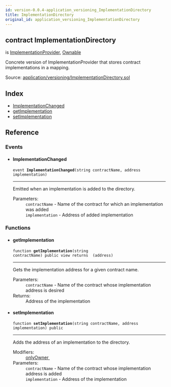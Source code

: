 ```yaml
---
id: version-0.0.4-application_versioning_ImplementationDirectory
title: ImplementationDirectory
original_id: application_versioning_ImplementationDirectory
---
```


<div class="contract-doc"><div class="contract"><h2 class="contract-header"><span class="contract-kind">contract</span> ImplementationDirectory</h2><p class="base-contracts"><span>is</span> <a href="application_versioning_ImplementationProvider.html">ImplementationProvider</a><span>, </span><a href="ity_contracts_ownership_Ownable.html">Ownable</a></p><p class="description">Concrete version of ImplementationProvider that stores contract implementations in a mapping.</p><div class="source">Source: <a href="git+https://github.com/zeppelinos/zos-lib/blob/v0.1.12/contracts/application/versioning/ImplementationDirectory.sol" target="_blank">application/versioning/ImplementationDirectory.sol</a></div></div><div class="index"><h2>Index</h2><ul><li><a href="application_versioning_ImplementationDirectory.html#ImplementationChanged">ImplementationChanged</a></li><li><a href="application_versioning_ImplementationDirectory.html#getImplementation">getImplementation</a></li><li><a href="application_versioning_ImplementationDirectory.html#setImplementation">setImplementation</a></li></ul></div><div class="reference"><h2>Reference</h2><div class="events"><h3>Events</h3><ul><li><div class="item event"><span id="ImplementationChanged" class="anchor-marker"></span><h4 class="name">ImplementationChanged</h4><div class="body"><code class="signature">event <strong>ImplementationChanged</strong><span>(string contractName, address implementation) </span></code><hr/><div class="description"><p>Emitted when an implementation is added to the directory.</p></div><dl><dt><span class="label-parameters">Parameters:</span></dt><dd><div><code>contractName</code> - Name of the contract for which an implementation was added</div><div><code>implementation</code> - Address of added implementation</div></dd></dl></div></div></li></ul></div><div class="functions"><h3>Functions</h3><ul><li><div class="item function"><span id="getImplementation" class="anchor-marker"></span><h4 class="name">getImplementation</h4><div class="body"><code class="signature">function <strong>getImplementation</strong><span>(string contractName) </span><span>public </span><span>view </span><span>returns  (address) </span></code><hr/><div class="description"><p>Gets the implementation address for a given contract name.</p></div><dl><dt><span class="label-parameters">Parameters:</span></dt><dd><div><code>contractName</code> - Name of the contract whose implementation address is desired</div></dd><dt><span class="label-return">Returns:</span></dt><dd>Address of the implementation</dd></dl></div></div></li><li><div class="item function"><span id="setImplementation" class="anchor-marker"></span><h4 class="name">setImplementation</h4><div class="body"><code class="signature">function <strong>setImplementation</strong><span>(string contractName, address implementation) </span><span>public </span></code><hr/><div class="description"><p>Adds the address of an implementation to the directory.</p></div><dl><dt><span class="label-modifiers">Modifiers:</span></dt><dd><a href="ity_contracts_ownership_Ownable.html#onlyOwner">onlyOwner </a></dd><dt><span class="label-parameters">Parameters:</span></dt><dd><div><code>contractName</code> - Name of the contract whose implementation address is added</div><div><code>implementation</code> - Address of the implementation</div></dd></dl></div></div></li></ul></div></div></div>
